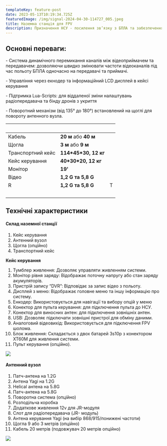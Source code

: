 ```yaml
---
templateKey: feature-post
date: 2023-05-13T10:19:34.725Z
featuredImage: /img/signal-2024-04-30-114727_005.jpeg
title: Наземна станція для FPV
description: Призначення НСУ - посилення зв’язку з БПЛА та забезпечення безпеки оператора.
---
```

<!--StartFragment-->

## О﻿сновні переваги:

\- Система динамічного перемикання каналів між відеоприймачем та передавачем: дозволяючи швидко змінювати частоти відеоканалів під час польоту БПЛА одночасно на передавачі та приймачі.

\- Управління через екнодер та інформаційний LCD дисплей в кейсі керування

\- Підтримка Lua-Scripts: для віддаленої зміни налаштувань радіопередавача та бінду дронів з укриття

\- Поворотний механізм (від 135° до 180°) встановлений на щоглі для повороту антенного вузла.

<!--EndFragment-->

<!--StartFragment-->



|                   |                            |     |
| ----------------- | -------------------------- | --- |
| К﻿абель           | **2﻿0 м** або **40** **м** |     |
| Щ﻿огла            | **3 м** або **9** **м**    |     |
| Транспортний кейс | **1﻿14\*45\*30, 12 кг**    |     |
| Кейс керування    | **4﻿0\*30\*20, 12 кг**     |     |
| М﻿онітор          | **1﻿9'**                   |     |
| В﻿ідео            | **1﻿,2 G та 5,8 G**        |     |
| R                 | **1﻿,2 G та 5,8 G**        | T   |
|                   |                            |     |

<!--EndFragment-->

<!--StartFragment-->

## Т﻿ехнічні характеристики

<!--StartFragment-->



<!--EndFragment-->

#### **Склад наземної станції**

<!--StartFragment-->

1. Кейс керування 
2. Антенний вузол 
3. Щогла (опційно)
4. Транспортний кейс

<!--EndFragment-->

**Кейс керування** 

<!--StartFragment-->

1. Тумблер живлення: Дозволяє управляти живленням системи.
2. Монітор рівня заряду: Відображає поточну напругу або стан заряду акумуляторів.
3. Пристрій запису “DVR”: Відповідає за запис відео з польоту.
4. Дисплей з меню: Відображає головне меню та іншу інформацію про систему.
5. Енкодер: Використовується для навігації та вибору опцій у меню
6. Конектор для пульта керування: для підключення пульта до НСУ.
7. Конектор для виносних антен: для підключення зовнішніх антен.
8. USB: Дозволяє підключати зовнішні пристрої для обміну даними.
9. Аналоговий відеовихід: Використовується для підключення FPV шолома.
10. Блок живлення: Складається з двох батарей 3s10p з конектором XT60М для живлення системи.
11. Пульт керування (опційно).

<!--EndFragment-->

![](/img/signal-2024-05-13-223710_006.jpeg)

<!--EndFragment-->

<!--StartFragment-->

#### **Антенний вузол** 

1. Патч-антена на 1.2G 
2. Антена Yagi на 1.2G
3. Helical антена на 5.8G
4. Патч-антена на 5.8G 
5. Поворотна система (опційно)
6. Розподільча коробка
7. Додаткове живлення 12v для JR-модуля
8. Слот для радіопередавача (JR- модуль)
9. Антена керування Yagi (на вибір 868/915/понижені частоти)
10. Щогла 9 або 3 метрів (опційно)
11. Кабель 20 метрів (подовжувач 20 метрів опційно)

<!--EndFragment-->

![](/img/signal-2024-04-30-114727_006.jpeg)